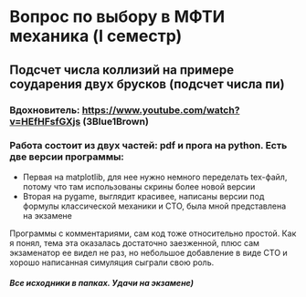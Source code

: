 # Вопрос по выбору в МФТИ механика (I семестр)

## Подсчет числа коллизий на примере соударения двух брусков (подсчет числа пи)

### Вдохновитель: https://www.youtube.com/watch?v=HEfHFsfGXjs (3Blue1Brown)

### Работа состоит из двух частей: pdf и прога на python. Есть две версии программы:

- Первая на matplotlib, для нее нужно немного переделать tex-файл, потому что там использованы скрины более новой версии
- Вторая на pygame, выглядит красивее, написаны версии под формулы классической механики и СТО, была мной представлена на экзамене

Программы с комментариями, сам код тоже относительно простой. Как я понял, тема эта оказалась достаточно заезженной, плюс сам экзаменатор ее видел не раз, но небольшое добавление в виде СТО и хорошо написанная симуляция сыграли свою роль.

##### Все исходники в папках. Удачи на экзамене)
